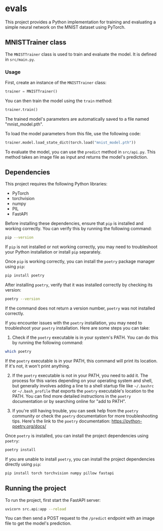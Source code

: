 # evals

This project provides a Python implementation for training and evaluating a simple neural network on the MNIST dataset using PyTorch.

## MNISTTrainer class

The `MNISTTrainer` class is used to train and evaluate the model. It is defined in `src/main.py`.

### Usage

First, create an instance of the `MNISTTrainer` class:

```python
trainer = MNISTTrainer()
```

You can then train the model using the `train` method:

```python
trainer.train()
```

The trained model's parameters are automatically saved to a file named "mnist_model.pth".

To load the model parameters from this file, use the following code:

```python
trainer.model.load_state_dict(torch.load("mnist_model.pth"))
```

To evaluate the model, you can use the `predict` method in `src/api.py`. This method takes an image file as input and returns the model's prediction.

## Dependencies

This project requires the following Python libraries:

- PyTorch
- torchvision
- numpy
- PIL
- FastAPI

Before installing these dependencies, ensure that `pip` is installed and working correctly. You can verify this by running the following command:

```bash
pip --version
```

If `pip` is not installed or not working correctly, you may need to troubleshoot your Python installation or install `pip` separately.

Once `pip` is working correctly, you can install the `poetry` package manager using `pip`:

```bash
pip install poetry
```

After installing `poetry`, verify that it was installed correctly by checking its version:

```bash
poetry --version
```

If the command does not return a version number, `poetry` was not installed correctly.

If you encounter issues with the `poetry` installation, you may need to troubleshoot your `poetry` installation. Here are some steps you can take:

1. Check if the `poetry` executable is in your system's PATH. You can do this by running the following command:

```bash
which poetry
```

If the `poetry` executable is in your PATH, this command will print its location. If it's not, it won't print anything.

2. If the `poetry` executable is not in your PATH, you need to add it. The process for this varies depending on your operating system and shell, but generally involves adding a line to a shell startup file like `~/.bashrc` or `~/.bash_profile` that exports the `poetry` executable's location to the PATH. You can find more detailed instructions in the `poetry` documentation or by searching online for "add to PATH".

3. If you're still having trouble, you can seek help from the `poetry` community or check the `poetry` documentation for more troubleshooting tips. Here's the link to the `poetry` documentation: https://python-poetry.org/docs/

Once `poetry` is installed, you can install the project dependencies using `poetry`:

```bash
poetry install
```

If you are unable to install `poetry`, you can install the project dependencies directly using `pip`:

```bash
pip install torch torchvision numpy pillow fastapi
```

## Running the project

To run the project, first start the FastAPI server:

```bash
uvicorn src.api:app --reload
```

You can then send a POST request to the `/predict` endpoint with an image file to get the model's prediction.